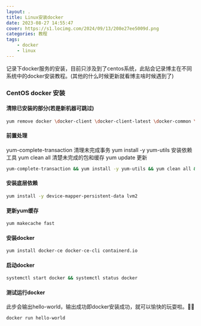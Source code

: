 ```yaml
---
layout: .
title: Linux安装docker
date: 2023-08-27 14:55:47
cover: https://s1.locimg.com/2024/09/13/208e27ee5009d.png
categories: 教程
tags: 
    - docker
    - linux
---
```


记录下docker服务的安装，目前只涉及到了centos系统，此贴会记录博主在不同系统中的docker安装教程。(其他的什么时候更新就看博主啥时候遇到了)

### CentOS docker 安装

#### 清除已安装的部分(若是新机器可跳过)

```bash
yum remove docker \docker-client \docker-client-latest \docker-common \docker-latest \docker-latest-logrotate \docker-logrotate \docker-engine
```

#### 前置处理

yum-complete-transaction    清理未完成事务
yum install -y yum-utils    安装依赖工具
yum clean all               清楚未完成的包和缓存
yum  update                 更新

```bash
yum-complete-transaction && yum install -y yum-utils && yum clean all && yum-complete-transaction && yum update
```

#### 安装底层依赖

```bash
yum install -y device-mapper-persistent-data lvm2
```

#### 更新yum缓存
```bash
yum makecache fast
```

#### 安装docker
```bash
yum install docker-ce docker-ce-cli containerd.io
```

#### 启动docker
```bash
systemctl start docker && systemctl status docker
```

#### 测试运行docker

此步会输出hello-world，输出成功即docker安装成功，就可以愉快的玩耍啦。🎉🎉

```bash
docker run hello-world
```